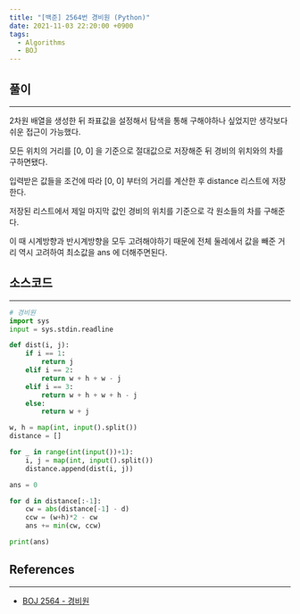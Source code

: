 ```yaml
---
title: "[백준] 2564번 경비원 (Python)"
date: 2021-11-03 22:20:00 +0900
tags:
  - Algorithms
  - BOJ
---
```


## 풀이

---

2차원 배열을 생성한 뒤 좌표값을 설정해서 탐색을 통해 구해야하나 싶었지만 생각보다 쉬운 접근이 가능했다.

모든 위치의 거리를 [0, 0] 을 기준으로 절대값으로 저장해준 뒤 경비의 위치와의 차를 구하면됐다.

입력받은 값들을 조건에 따라 [0, 0] 부터의 거리를 계산한 후 distance 리스트에 저장한다.

저장된 리스트에서 제일 마지막 값인 경비의 위치를 기준으로 각 원소들의 차를 구해준다.

이 때 시계방향과 반시계방향을 모두 고려해야하기 때문에 전체 둘레에서 값을 빼준 거리 역시 고려하여 최소값을 ans 에 더해주면된다.

## 소스코드

---

```python
# 경비원
import sys
input = sys.stdin.readline

def dist(i, j):
    if i == 1:
        return j
    elif i == 2:
        return w + h + w - j
    elif i == 3:
        return w + h + w + h - j
    else:
        return w + j

w, h = map(int, input().split())
distance = []

for _ in range(int(input())+1):
    i, j = map(int, input().split())
    distance.append(dist(i, j))

ans = 0

for d in distance[:-1]:
    cw = abs(distance[-1] - d)
    ccw = (w+h)*2 - cw
    ans += min(cw, ccw)

print(ans)
```

## References

---

- [BOJ 2564 - 경비원](https://www.acmicpc.net/problem/2564)
